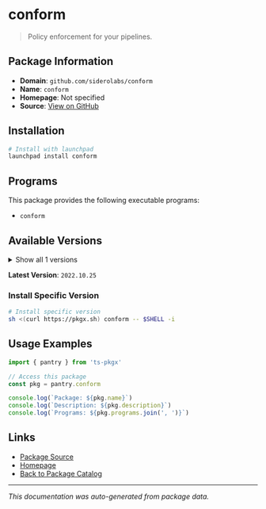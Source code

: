 # conform

> Policy enforcement for your pipelines.

## Package Information

- **Domain**: `github.com/siderolabs/conform`
- **Name**: `conform`
- **Homepage**: Not specified
- **Source**: [View on GitHub](https://github.com/pkgxdev/pantry/tree/main/projects/github.com/siderolabs/conform/package.yml)

## Installation

```bash
# Install with launchpad
launchpad install conform
```

## Programs

This package provides the following executable programs:

- `conform`

## Available Versions

<details>
<summary>Show all 1 versions</summary>

- `2022.10.25`

</details>

**Latest Version**: `2022.10.25`

### Install Specific Version

```bash
# Install specific version
sh <(curl https://pkgx.sh) conform -- $SHELL -i
```

## Usage Examples

```typescript
import { pantry } from 'ts-pkgx'

// Access this package
const pkg = pantry.conform

console.log(`Package: ${pkg.name}`)
console.log(`Description: ${pkg.description}`)
console.log(`Programs: ${pkg.programs.join(', ')}`)
```

## Links

- [Package Source](https://github.com/pkgxdev/pantry/tree/main/projects/github.com/siderolabs/conform/package.yml)
- [Homepage](#)
- [Back to Package Catalog](../package-catalog.md)

---

*This documentation was auto-generated from package data.*
